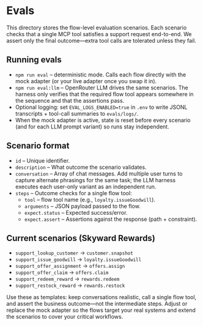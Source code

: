 # Evals

This directory stores the flow-level evaluation scenarios. Each scenario checks that a single MCP tool satisfies a support request end-to-end. We assert only the final outcome—extra tool calls are tolerated unless they fail.

## Running evals
- `npm run eval` – deterministic mode. Calls each flow directly with the mock adapter (or your live adapter once you swap it in).
- `npm run eval:llm` – OpenRouter LLM drives the same scenarios. The harness only verifies that the required flow tool appears somewhere in the sequence and that the assertions pass.
- Optional logging: set `EVAL_LOGS_ENABLED=true` in `.env` to write JSONL transcripts + tool-call summaries to `evals/logs/`.
- When the mock adapter is active, state is reset before every scenario (and for each LLM prompt variant) so runs stay independent.

## Scenario format
- `id` – Unique identifier.
- `description` – What outcome the scenario validates.
- `conversation` – Array of chat messages. Add multiple user turns to capture alternate phrasings for the same task; the LLM harness executes each user-only variant as an independent run.
- `steps` – Outcome checks for a single flow tool:
  - `tool` – flow tool name (e.g., `loyalty.issueGoodwill`).
  - `arguments` – JSON payload passed to the flow.
  - `expect.status` – Expected success/error.
  - `expect.assert` – Assertions against the response (path + constraint).

## Current scenarios (Skyward Rewards)
- `support_lookup_customer` → `customer.snapshot`
- `support_issue_goodwill` → `loyalty.issueGoodwill`
- `support_offer_assignment` → `offers.assign`
- `support_offer_claim` → `offers.claim`
- `support_redeem_reward` → `rewards.redeem`
- `support_restock_reward` → `rewards.restock`

Use these as templates: keep conversations realistic, call a single flow tool, and assert the business outcome—not the intermediate steps. Adjust or replace the mock adapter so the flows target your real systems and extend the scenarios to cover your critical workflows.
